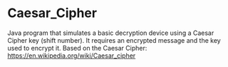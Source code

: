Caesar_Cipher
=============

Java program that simulates a basic decryption device using a Caesar Cipher key (shift number).
It requires an encrypted message and the key used to encrypt it.
Based on the Caesar Cipher:
https://en.wikipedia.org/wiki/Caesar_cipher
